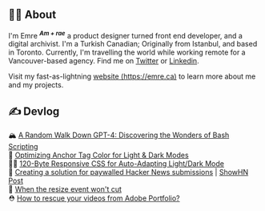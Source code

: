## 👨‍💻 About

I'm Emre <sup>**_Am + rae_**</sup> a product designer turned front end developer, and a digital archivist. I'm a Turkish Canadian; Originally from Istanbul, and based in Toronto. Currently, I'm travelling the world while working remote for a Vancouver-based agency. Find me on [Twitter](https://twitter.com/MostlyEmre) or [Linkedin](https://www.linkedin.com/in/mostlyemre/).

Visit my fast-as-lightning [website (https://emre.ca)](https://emre.ca) to learn more about me and my projects.

## ✍️ Devlog  

🏔️ [A Random Walk Down GPT-4: Discovering the Wonders of Bash Scripting](https://emre.ca/devlog/discovering-wonders-bash-scripting/)  
🎨 [Optimizing Anchor Tag Color for Light & Dark Modes](https://emre.ca/devlog/almost-perfect-anchor-tag-color/)  
🧘‍♂️ [120-Byte Responsive CSS for Auto-Adapting Light/Dark Mode](https://emre.ca/devlog/120-bytes-of-css/)  
💸 [Creating a solution for paywalled Hacker News submissions](https://gist.github.com/MostlyEmre/ddec18c4a5b18413994ff9e179bf00ac) | [ShowHN Post](https://news.ycombinator.com/item?id=33794672)  
🧐 [When the resize event won't cut](https://gist.github.com/MostlyEmre/4afdb8ecb2b2244dfcd458e81596dbee)  
⛑️ [How to rescue your videos from Adobe Portfolio?](https://gist.github.com/MostlyEmre/b912d8451eeaae65013c7249a3cc1144)
